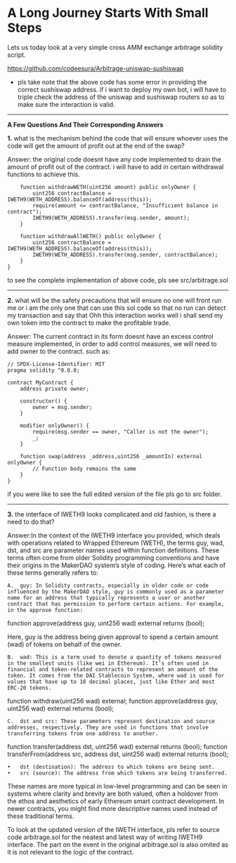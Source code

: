 # A Long Journey Starts With Small Steps

Lets us today look at a very simple cross AMM exchange arbitrage solidity script.


https://github.com/codeesura/Arbitrage-uniswap-sushiswap


* pls take note that the above code has some error in providing the correct sushiswap address. if i want to deploy my own bot, i will have to triple check the address of the uniswap and sushiswap routers so as to make sure the interaction is valid. 


---------------------------------------------------------------------------------------------------------


__A Few Questions And Their Corresponding Answers__


__1.__ what is the mechanism behind the code that will ensure whoever uses the code will get the amount of profit out at the end of the swap?


Answer: the original code doesnt have any code implemented to drain the amount of profit out of the contract. i will have to add in certain withdrawal functions to achieve this. 

```solidity
    function withdrawWETH(uint256 amount) public onlyOwner {
        uint256 contractBalance = IWETH9(WETH_ADDRESS).balanceOf(address(this));
        require(amount <= contractBalance, "Insufficient balance in contract");
        IWETH9(WETH_ADDRESS).transfer(msg.sender, amount);
    }

    function withdrawAllWETH() public onlyOwner {
        uint256 contractBalance = IWETH9(WETH_ADDRESS).balanceOf(address(this));
        IWETH9(WETH_ADDRESS).transfer(msg.sender, contractBalance);
    }
}
```
to see the complete implementation of above code, pls see src/arbitrage.sol 


---------------------------------------------------------------------------------------------------------


__2.__ what will be the safety precautions that will ensure no one will front run me or i am the only one that can use this sol code so that no run can detect my transaction and say that Ohh this interaction works well i shall send my own token into the contract to make the profitable trade.


Answer: The current contract in its form doesnt have an excess control measure implemented, in order to add control measures, we will need to add owner to the contract. such as:
```solidity
// SPDX-License-Identifier: MIT
pragma solidity ^0.8.0;

contract MyContract {
    address private owner;

    constructor() {
        owner = msg.sender;
    }

    modifier onlyOwner() {
        require(msg.sender == owner, "Caller is not the owner");
        _;
    }

    function swap(address _address,uint256 _amountIn) external onlyOwner {
        // Function body remains the same
    }
}
```

if you were like to see the full edited version of the file pls go to src folder.

---------------------------------------------------------------------------------------------------------

__3.__ the interface of IWETH9 looks complicated and old fashion, is there a need to do that?


Answer:In the context of the IWETH9 interface you provided, which deals with operations related to Wrapped Ethereum (WETH), the terms guy, wad, dst, and src are parameter names used within function definitions. These terms often come from older Solidity programming conventions and have their origins in the MakerDAO system’s style of coding. Here’s what each of these terms generally refers to:


	A.	guy: In Solidity contracts, especially in older code or code influenced by the MakerDAO style, guy is commonly used as a parameter name for an address that typically represents a user or another contract that has permission to perform certain actions. For example, in the approve function:

function approve(address guy, uint256 wad) external returns (bool);

Here, guy is the address being given approval to spend a certain amount (wad) of tokens on behalf of the owner.

	B.	wad: This is a term used to denote a quantity of tokens measured in the smallest units (like wei in Ethereum). It’s often used in financial and token-related contracts to represent an amount of the token. It comes from the DAI Stablecoin System, where wad is used for values that have up to 18 decimal places, just like Ether and most ERC-20 tokens.

function withdraw(uint256 wad) external;
function approve(address guy, uint256 wad) external returns (bool);


	C.	dst and src: These parameters represent destination and source addresses, respectively. They are used in functions that involve transferring tokens from one address to another.

function transfer(address dst, uint256 wad) external returns (bool);
function transferFrom(address src, address dst, uint256 wad) external returns (bool);

	•	dst (destination): The address to which tokens are being sent.
	•	src (source): The address from which tokens are being transferred.

These names are more typical in low-level programming and can be seen in systems where clarity and brevity are both valued, often a holdover from the ethos and aesthetics of early Ethereum smart contract development. In newer contracts, you might find more descriptive names used instead of these traditional terms.


To look at the updated version of the IWETH interface, pls refer to source code arbitrage.sol for the neatest and latest way of writing IWETH9 interface. The part on the event in the original arbitrage.sol is also omited as it is not relevant to the logic of the contract.

